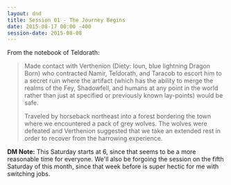 ```yaml
---
layout: dnd
title: Session 01 - The Journey Begins
date: 2015-08-17 00:00 -400
session-date: 2015-08-08 
---
```

From the notebook of Teldorath:

>Made contact with Verthenion (Diety: Ioun, blue lightning Dragon Born) who contracted Namir, Teldorath, and Taracob to escort him to a secret ruin where the artifact (which has the ability to merge the realms of the Fey, Shadowfell, and humans at any point in the world rather than just at specified or previously known lay-points) would be safe.
>
>Traveled by horseback northeast into a forest bordering the town where we encountered a pack of grey wolves. The wolves were defeated and Verthenion suggested that we take an extended rest in order to recover from the harrowing experience.

**DM Note:** This Saturday starts at 6, since that seems to be a more reasonable time for everyone. We'll also be forgoing the session on the fifth Saturday of this month, since that week before is super hectic for me with switching jobs.